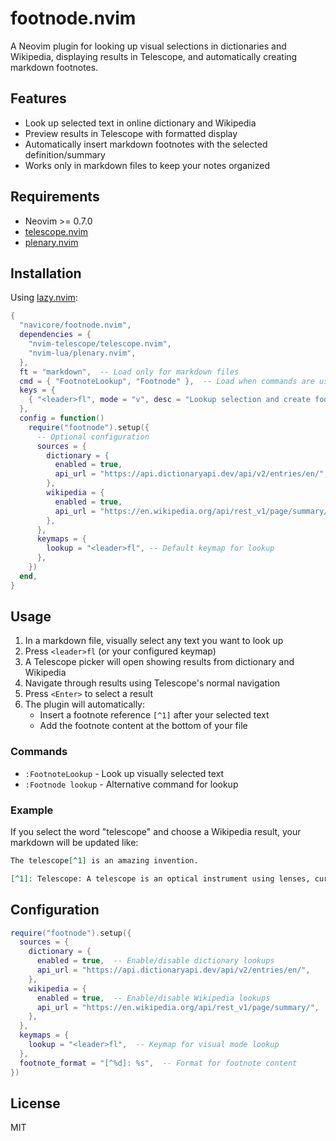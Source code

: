 # footnode.nvim

A Neovim plugin for looking up visual selections in dictionaries and Wikipedia,
displaying results in Telescope, and automatically creating markdown footnotes.

## Features

- Look up selected text in online dictionary and Wikipedia
- Preview results in Telescope with formatted display
- Automatically insert markdown footnotes with the selected definition/summary
- Works only in markdown files to keep your notes organized

## Requirements

- Neovim >= 0.7.0
- [telescope.nvim](https://github.com/nvim-telescope/telescope.nvim)
- [plenary.nvim](https://github.com/nvim-lua/plenary.nvim)

## Installation

Using [lazy.nvim](https://github.com/folke/lazy.nvim):

```lua
{
  "navicore/footnode.nvim",
  dependencies = {
    "nvim-telescope/telescope.nvim",
    "nvim-lua/plenary.nvim",
  },
  ft = "markdown",  -- Load only for markdown files
  cmd = { "FootnoteLookup", "Footnode" },  -- Load when commands are used
  keys = {
    { "<leader>fl", mode = "v", desc = "Lookup selection and create footnote" },
  },
  config = function()
    require("footnode").setup({
      -- Optional configuration
      sources = {
        dictionary = {
          enabled = true,
          api_url = "https://api.dictionaryapi.dev/api/v2/entries/en/",
        },
        wikipedia = {
          enabled = true,
          api_url = "https://en.wikipedia.org/api/rest_v1/page/summary/",
        },
      },
      keymaps = {
        lookup = "<leader>fl", -- Default keymap for lookup
      },
    })
  end,
}
```

## Usage

1. In a markdown file, visually select any text you want to look up
2. Press `<leader>fl` (or your configured keymap)
3. A Telescope picker will open showing results from dictionary and Wikipedia
4. Navigate through results using Telescope's normal navigation
5. Press `<Enter>` to select a result
6. The plugin will automatically:
   - Insert a footnote reference `[^1]` after your selected text
   - Add the footnote content at the bottom of your file

### Commands

- `:FootnoteLookup` - Look up visually selected text
- `:Footnode lookup` - Alternative command for lookup

### Example

If you select the word "telescope" and choose a Wikipedia result, your markdown
will be updated like:

```markdown
The telescope[^1] is an amazing invention.

[^1]: Telescope: A telescope is an optical instrument using lenses, curved mirrors, or a combination of both to observe distant objects... <https://en.wikipedia.org/wiki/Telescope> [Wikipedia]
```

## Configuration

```lua
require("footnode").setup({
  sources = {
    dictionary = {
      enabled = true,  -- Enable/disable dictionary lookups
      api_url = "https://api.dictionaryapi.dev/api/v2/entries/en/",
    },
    wikipedia = {
      enabled = true,  -- Enable/disable Wikipedia lookups
      api_url = "https://en.wikipedia.org/api/rest_v1/page/summary/",
    },
  },
  keymaps = {
    lookup = "<leader>fl",  -- Keymap for visual mode lookup
  },
  footnote_format = "[^%d]: %s",  -- Format for footnote content
})
```

## License

MIT
